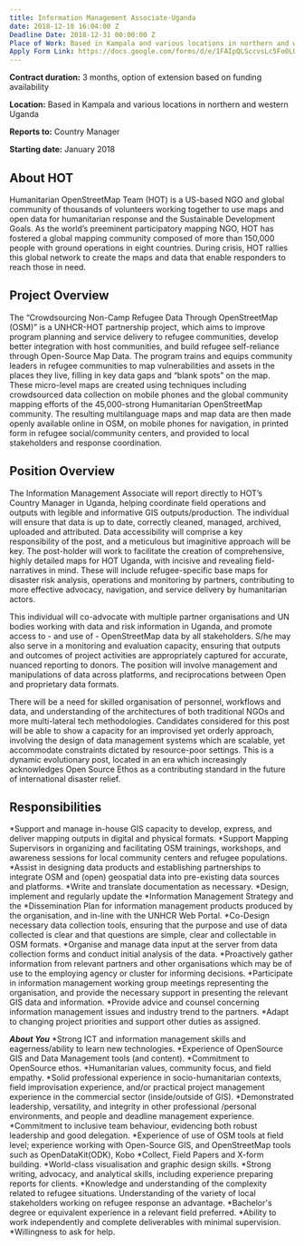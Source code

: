 ```yaml
---
title: Information Management Associate-Uganda
date: 2018-12-18 16:04:00 Z
Deadline Date: 2018-12-31 00:00:00 Z
Place of Work: Based in Kampala and various locations in northern and western Uganda
Apply Form Link: https://docs.google.com/forms/d/e/1FAIpQLSccvsLc5Fo0LOwMD426Gr6puC_E-v25WzEOW0nmHJIMrTWBXA/viewform
---
```


**Contract duration:** 3 months, option of extension based on funding availability

**Location:** Based in Kampala and various locations in northern and western Uganda

**Reports to:** Country Manager

**Starting date:** January 2018

## About HOT
Humanitarian OpenStreetMap Team (HOT) is a US-based NGO and global community of thousands of volunteers working together to use maps and open data for humanitarian response and the Sustainable Development Goals. As the world’s preeminent participatory mapping NGO, HOT has fostered a global mapping community composed of more than 150,000 people with ground operations in eight countries. During crisis, HOT rallies this global network to create the maps and data that enable responders to reach those in need.

## Project Overview
The “Crowdsourcing Non-Camp Refugee Data Through OpenStreetMap (OSM)” is a UNHCR-HOT partnership project, which aims to improve program planning and service delivery to refugee communities, develop better integration with host communities, and build refugee self-reliance through Open-Source Map Data. The program trains and equips community leaders in refugee communities to map vulnerabilities and assets in the places they live, filling in key data gaps and “blank spots” on the map. These micro-level maps are created using techniques including crowdsourced data collection on mobile phones and the global community mapping efforts of the 45,000-strong Humanitarian OpenStreetMap community. The resulting multilanguage maps and map data are then made openly available online in OSM, on mobile phones for navigation, in printed form in refugee social/community centers, and provided to local stakeholders and response coordination.

## Position Overview
The Information Management Associate will report directly to HOT’s Country Manager in Uganda, helping coordinate field operations and outputs with legible and informative GIS outputs/production. The individual will ensure that data is up to date, correctly cleaned, managed, archived, uploaded and attributed. Data accessibility will comprise a key responsibility of the post, and a meticulous but imaginitive approach will be key. The post-holder will work to facilitate the creation of comprehensive, highly detailed maps for HOT Uganda, with incisive and revealing field-narratives in mind. These will include refugee-specific base maps for disaster risk analysis, operations and monitoring by partners, contributing to more effective advocacy, navigation, and service delivery by humanitarian actors.

This individual will co-advocate with multiple partner organisations and UN bodies working with data and risk information in Uganda, and promote access to - and use of - OpenStreetMap data by all stakeholders. S/he may also serve in a monitoring and evaluation capacity, ensuring that outputs and outcomes of project activities are appropriately captured for accurate, nuanced reporting to donors. The position will involve management and manipulations of data across platforms, and reciprocations between Open and proprietary data formats. 

There will be a need for skilled organisation of personnel, workflows and data, and understanding of the architectures of both traditional NGOs and more multi-lateral tech methodologies. Candidates considered for this post will be able to show a capacity for an improvised yet orderly approach, involving the design of data management systems which are scalable, yet accommodate constraints dictated by resource-poor settings. This is a dynamic evolutionary post, located in an era which increasingly acknowledges Open Source Ethos as a contributing standard in the future of international disaster relief. 

## Responsibilities
*Support and manage in-house GIS capacity to develop, express, and deliver mapping outputs in digital and physical formats. 
*Support Mapping Supervisors in organizing and facilitating OSM trainings, workshops, and awareness sessions for local community centers and refugee populations.
*Assist in designing data products and establishing partnerships to integrate OSM and (open) geospatial data into pre-existing data sources and platforms.
*Write and translate documentation as necessary.
*Design, implement and regularly update the *Information Management Strategy and the *Dissemination Plan for information management products produced by the organisation, and in-line with the UNHCR Web Portal.
*Co-Design necessary data collection tools, ensuring that the purpose and use of data collected is clear and that questions are simple, clear and collectable in OSM formats.
*Organise and manage data input at the server from data collection forms and conduct initial analysis of the data.
*Proactively gather information from relevant partners and other organisations which may be of use to the employing agency or cluster for informing decisions.
*Participate in information management working group meetings representing the organisation, and provide the necessary support in presenting the relevant  GIS data and information.
*Provide advice and counsel concerning information management issues and industry trend to the partners.
*Adapt to changing project priorities and support other  duties as assigned.

***About You***
*Strong ICT and information management skills and eagerness/ability to learn new technologies.
*Experience of OpenSource GIS and Data Management tools (and content).
*Commitment to OpenSource ethos.
*Humanitarian values, community focus, and field empathy. 
*Solid professional experience in socio-humanitarian contexts, field improvisation experience, and/or practical project management experience in the commercial sector (inside/outside of GIS).
*Demonstrated leadership, versatility, and integrity in other professional /personal environments, and people and deadline management experience.
*Commitment to inclusive team behaviour, evidencing both robust leadership and good delegation.
*Experience of use of OSM tools at field level; experience working with Open-Source GIS, and OpenStreetMap tools such as OpenDataKit(ODK), Kobo *Collect, Field Papers and X-form building.
*World-class  visualisation and graphic design skills.
*Strong writing, advocacy, and analytical skills, including experience preparing reports for clients.
*Knowledge and understanding of the complexity related to refugee situations. Understanding of the variety of local stakeholders working on refugee response an advantage.
*Bachelor's degree or equivalent experience in a relevant field preferred. 
*Ability to work independently and complete deliverables with minimal supervision.
*Willingness to ask for help.


